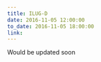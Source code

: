 ```yaml
---
title: ILUG-D
date: 2016-11-05 12:00:00
to_date: 2016-11-05 18:00:00
link: 
---
```


Would be updated soon
